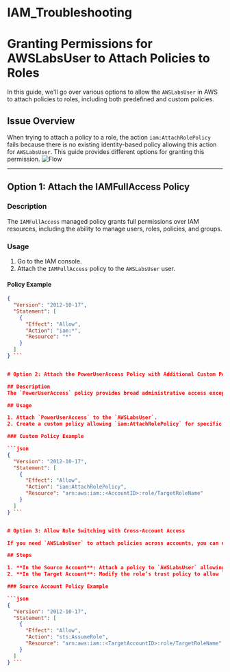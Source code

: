 # IAM_Troubleshooting

# Granting Permissions for AWSLabsUser to Attach Policies to Roles

In this guide, we'll go over various options to allow the `AWSLabsUser` in AWS to attach policies to roles, including both predefined and custom policies.

## Issue Overview
When trying to attach a policy to a role, the action `iam:AttachRolePolicy` fails because there is no existing identity-based policy allowing this action for `AWSLabsUser`. This guide provides different options for granting this permission.
![Flow](https://github.com/user-attachments/assets/297c16ee-7984-412f-894f-9f51ee0d97ec)

---

## Option 1: Attach the IAMFullAccess Policy

### Description
The `IAMFullAccess` managed policy grants full permissions over IAM resources, including the ability to manage users, roles, policies, and groups.

### Usage

1. Go to the IAM console.
2. Attach the `IAMFullAccess` policy to the `AWSLabsUser` user.

#### Policy Example

```json
{
  "Version": "2012-10-17",
  "Statement": [
    {
      "Effect": "Allow",
      "Action": "iam:*",
      "Resource": "*"
    }
  ]
} ```


# Option 2: Attach the PowerUserAccess Policy with Additional Custom Permissions

## Description
The `PowerUserAccess` policy provides broad administrative access except for IAM management. You can attach this policy along with a custom policy to allow only specific IAM actions, such as attaching policies to roles.

## Usage

1. Attach `PowerUserAccess` to the `AWSLabsUser`.
2. Create a custom policy allowing `iam:AttachRolePolicy` for specific roles.

### Custom Policy Example

```json
{
  "Version": "2012-10-17",
  "Statement": [
    {
      "Effect": "Allow",
      "Action": "iam:AttachRolePolicy",
      "Resource": "arn:aws:iam::<AccountID>:role/TargetRoleName"
    }
  ]
} ```


# Option 3: Allow Role Switching with Cross-Account Access

If you need `AWSLabsUser` to attach policies across accounts, you can use a combination of permissions and trust policies.

## Steps

1. **In the Source Account**: Attach a policy to `AWSLabsUser` allowing `sts:AssumeRole` on the target account role.
2. **In the Target Account**: Modify the role’s trust policy to allow `AWSLabsUser` to assume it.

### Source Account Policy Example

```json
{
  "Version": "2012-10-17",
  "Statement": [
    {
      "Effect": "Allow",
      "Action": "sts:AssumeRole",
      "Resource": "arn:aws:iam::<TargetAccountID>:role/TargetRoleName"
    }
  ]
} ```
